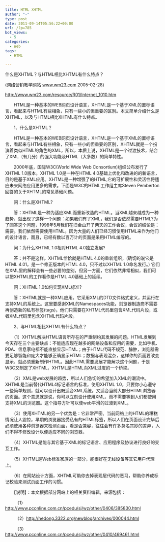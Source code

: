 ```yaml
---
title: HTML XHTML
author: "-"
type: post
date: 2011-09-14T05:56:22+00:00
url: /?p=785
bot_views:
  - 5
categories:
  - Web
tags:
  - HTML

---
```

什么是XHTML？与HTML相比XHTML有什么特点？
  
(网络营销教学网站 www.wm23.com 2005-02-28)
  
http://www.wm23.com/resource/R01/Internet_1010.htm
  
　　HTML是一种基本的WEB网页设计语言，XHTML是一个基于XML的置标语言，看起来与HTML有些相象，只有一些小的但重要的区别。本文简单介绍什么是XHTML，以及与HTML相比XHTML有什么特点。
  
　　1、什么是XHTML？
  
　　HTML是一种基本的WEB网页设计语言，XHTML是一个基于XML的置标语言，看起来与HTML有些相象，只有一些小的但重要的区别，XHTML就是一个扮演着类似HTML的角色的XML，所以，本质上说，XHTML是一个过渡技术，结合了XML（有几分）的强大功能及HTML（大多数）的简单特性。
  
　　2000年底，国际W3C(World Wide Web Consortium)组织公布发行了XHTML 1.0版本。XHTML 1.0是一种在HTML 4.0基础上优化和改进的的新语言，目的是基于XML应用。XHTML是一种增强了的HTML,它的可扩展性和灵活性将适应未来网络应用更多的需求。下面是W3C的HTML工作组主席Steven Pemberton回答的关于XHTML的常见基础问题。
  
　　问：什么是XHTML?
  
　　答：XHTML是一种为适应XML而重新改造的HTML。当XML越来越成为一种趋势，就出现了这样一个问题：如果我们有了XML，我们是否依然需要HTML?为了回答这个问题，1998年5月我们在旧金山开了两天的工作会议，会议的结论是：需要。我们依然需要使用HTML。因为大量的人们已经习惯使用HTML来作为他们的设计语言，而且，已经有数以百万计的页面是采用HTML编写的。
  
　　问：为什么XHTML 1.0相对HTML 4.0独立发展?
  
　　答：并不是这样。XHTML恰恰就是HTML 4.0的重新组织，(确切的说它是HTML 4.01，是一个修正版本的HTML 4.0，只不过以XHTML 1.0命名发行。) 它们在XML里的解释会有一些必要的差别，但另一方面，它们依然非常相似，我们可以把XHTML的工作看作是HTML 4.0基础上的延续。

　　问：XHTML 1.0如何实现XML标准?
  
　　答：XHTML就是一种XML应用。它采用XML的DTD文件格式定义，并运行在支持XML的系统上。这里要感谢XML的Namespaces功能，浏览器制造商不需要再创造新的私有标签(tags)，他们只需要在XHTML代码里包含XML代码片段，或者XML代码里包含XHTML代码片段。
  
　　2、与HTML相比XHTML有什么特点？
  
　　（1）XHTML解决HTML语言所存在的严重制约其发展的问题。HTML发展到今天存在三个主要缺点：不能适应现在越多的网络设备和应用的需要，比如手机、PDA、信息家电都不能直接显示HTML；由于HTML代码不规范、臃肿，浏览器需要足够智能和庞大才能够正确显示HTML；数据与表现混杂，这样你的页面要改变显示，就必须重新制作HTML。因此HTML需要发展才能解决这个问题，于是W3C又制定了XHTML，XHTML是HTML向XML过度的一个桥梁。
  
　　（2）XML是web发展的趋势，所以人们急切的希望加入XML的潮流中。XHTML是当前替代HTML4标记语言的标准，使用XHTML 1.0，只要你小心遵守一些简单规则，就可以设计出既适合XML系统，又适合当前大部分HTML浏览器的页面。这个意思就是说，你可以立刻设计使用XML，而不需要等到人们都使用支持XML的浏览器。这个指导方针可以使web平滑的过渡到XML。
  
　　（3）使用XHTML的另一个优势是：它非常严密。当前网络上的HTML的糟糕情况让人震惊，早期的浏览器接受私有的HTML标签，所以人们在页面设计完毕后必须使用各种浏览器来检测页面，看是否兼容，往往会有许多莫名其妙的差异，人们不得不修改设计以便适应不同的浏览器。
  
　　（4）XHTML是能与其它基于XML的标记语言、应用程序及协议进行良好的交互工作。
  
　　（5）XHTML是Web标准家族的一部分，能很好在无线设备等其它用户代理上。
  
　　（6）在网站设计方面，XHTML可助你去掉表现层代码的恶习，帮助你养成标记校验来测试页面工作的习惯。
  
　　【说明】：本文根据部分网站上的相关资料编辑，来源包括：
  
　　 （1）http://www.pconline.com.cn/pcedu/sj/wz/other/0406/385830.html
  
　　 （2）http://hedong.3322.org/newblog/archives/000044.html
  
　　 （3）http://www.pconline.com.cn/pcedu/sj/wz/other/0410/469461.html